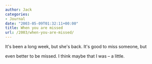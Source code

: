 ```yaml
---
author: Jack
categories:
- Journal
date: "2003-05-09T01:32:11+00:00"
title: When you are missed
url: /2003/when-you-are-missed/
---
```


It's been a long week, but she's back. It's good to miss someone, but
  

  
even better to be missed. I think maybe that I was &#8211; a little.